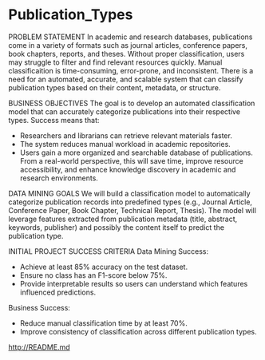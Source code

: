 # Publication_Types 
 
PROBLEM STATEMENT
In academic and research databases, publications come in a variety of formats such as journal articles, conference papers, book chapters, reports, and theses. Without proper classification, users may struggle to filter and find relevant resources quickly. Manual classificaition is time-consuming, error-prone, and inconsistent. There is a need for an automated, accurate, and scalable system that can classify publication types based on their content, metadata, or structure.

BUSINESS OBJECTIVES
The goal is to develop an automated classification model that can accurately categorize publications into their respective types. Success means that:
- Researchers and librarians can retrieve relevant materials faster.
- The system reduces manual workload in academic repositories.
- Users gain a more organized and searchable database of publications.
From a real-world perspective, this will save time, improve resource accessibility, and enhance knowledge discovery in academic and research environments.

DATA MINING GOALS
We will build a classification model to automatically categorize publication records into predefined types (e.g., Journal Article, Conference Paper, Book Chapter, Technical Report, Thesis). The model will leverage features extracted from publication metadata (title, abstract, keywords, publisher) and possibly the content itself to predict the publication type.

INITIAL PROJECT SUCCESS CRITERIA
Data Mining Success:
- Achieve at least 85% accuracy on the test dataset.
- Ensure no class has an F1-score below 75%.
- Provide interpretable results so users can understand which features influenced predictions.

Business Success:
- Reduce manual classification time by at least 70%.
- Improve consistency of classification across different publication types.

http://README.md
